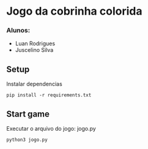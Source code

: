 # Jogo da cobrinha colorida

### Alunos:
 - Luan Rodrigues
 - Juscelino Silva


## Setup
Instalar dependencias
    
    pip install -r requirements.txt 
 
 
## Start game
Executar o arquivo do jogo: jogo.py
    
    python3 jogo.py 